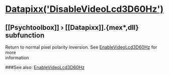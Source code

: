 # [Datapixx('DisableVideoLcd3D60Hz')](Datapixx-DisableVideoLcd3D60Hz) 
## [[Psychtoolbox]] &#8250; [[Datapixx]].{mex*,dll} subfunction


Return to normal pixel polarity inversion. See [EnableVideoLcd3D60Hz](EnableVideoLcd3D60Hz) for more  
information  
  


###See also:
[EnableVideoLcd3D60Hz](Datapixx-EnableVideoLcd3D60Hz)
